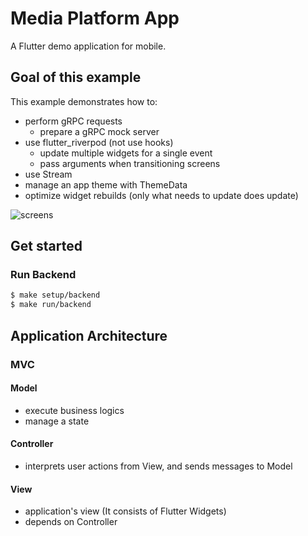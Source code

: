 # Media Platform App

A Flutter demo application for mobile.

## Goal of this example

This example demonstrates how to:

- perform gRPC requests
  - prepare a gRPC mock server
- use flutter_riverpod (not use hooks)
  - update multiple widgets for a single event
  - pass arguments when transitioning screens
- use Stream
- manage an app theme with ThemeData
- optimize widget rebuilds (only what needs to update does update)

![screens](https://user-images.githubusercontent.com/35392365/178141183-abaf9368-9812-4da6-a57a-c089928fcf1d.png)

## Get started

### Run Backend

```bash
$ make setup/backend
$ make run/backend
```

## Application Architecture

### MVC

#### Model

- execute business logics
- manage a state

#### Controller

- interprets user actions from View, and sends messages to Model

#### View

- application's view (It consists of Flutter Widgets)
- depends on Controller
